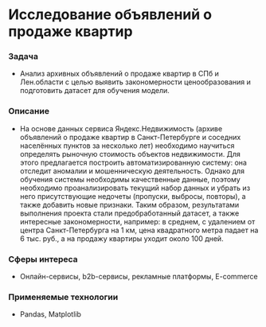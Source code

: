 # Исследование объявлений о продаже квартир

### Задача  
- Анализ архивных объявлений о продаже квартир в СПб и Лен.области с целью выявить закономерности ценообразования и подготовить датасет для обучения модели.

### Описание
- На основе данных сервиса Яндекс.Недвижимость (архиве объявлений о продаже квартир в Санкт-Петербурге и соседних населённых пунктов за несколько лет) необходимо научиться определять рыночную стоимость объектов недвижимости. Для этого предлагается построить автоматизированную систему: она отследит аномалии и мошенническую деятельность. Однако для обучения системы необходимы качественные данные, поэтому необходимо проанализировать текущий набор данных и убрать из него присутствующие недочеты (пропуски, выбросы, повторы), а также добавить новые признаки. Таким образом, результатами выполнения проекта стали предобработанный датасет, а также интересные закономерности, например: в среднем, с удалением от центра Санкт-Петербурга на 1 км, цена квадратного метра падает на 6 тыс. руб., а на продажу квартиры уходит около 100 дней. 

### Сферы интереса
- Онлайн-сервисы, b2b-сервисы, рекламные платформы, E-commerce

### Применяемые технологии
- Pandas, Matplotlib


